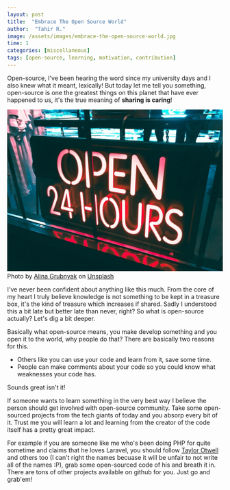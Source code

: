 ```yaml
---
layout: post
title:  "Embrace The Open Source World"
author:  "Tahir R."
image: /assets/images/embrace-the-open-source-world.jpg
time: 1
categories: [miscellaneous]
tags: [open-source, learning, motivation, contribution]
---
```


Open-source, I've been hearing the word since my university days and I also knew what it meant, lexically! But today let me tell you something, open-source is one the greatest things on this planet that have ever happened to us, it's the true meaning of **sharing is caring**!

![embrace the open source world](/assets/images/embrace-the-open-source-world.jpg)
Photo by [Alina Grubnyak](https://unsplash.com/@alinnnaaaa?utm_source=unsplash&utm_medium=referral&utm_content=creditCopyText) on [Unsplash](https://unsplash.com/search/photos/open-24-hours?utm_source=unsplash&utm_medium=referral&utm_content=creditCopyText)

I've never been confident about anything like this much. From the core of my heart I truly believe knowledge is not something to be kept in a treasure box, it's the kind of treasure which increases if shared. Sadly I understood this a bit late but better late than never, right? So what is open-source actually? Let's dig a bit deeper.

Basically what open-source means, you make develop something and you open it to the world, why people do that? There are basically two reasons for this.

- Others like you can use your code and learn from it, save some time.
- People can make comments about your code so you could know what weaknesses your code has.

Sounds great isn't it!

If someone wants to learn something in the very best way I believe the person should get involved with open-source community. Take some open-sourced projects from the tech giants of today and you absorp every bit of it. Trust me you will learn a lot and learning from the creator of the code itself has a pretty great impact.

For example if you are someone like me who's been doing PHP for quite sometime and claims that he loves Laravel, you should follow [Taylor Otwell](https://github.com/taylorotwell) and others too (I can't right the names becuase it will be unfair to not write all of the names :P), grab some open-sourced code of his and breath it in. There are tons of other projects available on github for you. Just go and grab'em!